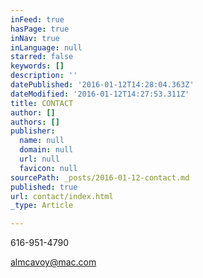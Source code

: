 ```yaml
---
inFeed: true
hasPage: true
inNav: true
inLanguage: null
starred: false
keywords: []
description: ''
datePublished: '2016-01-12T14:28:04.363Z'
dateModified: '2016-01-12T14:27:53.311Z'
title: CONTACT
author: []
authors: []
publisher:
  name: null
  domain: null
  url: null
  favicon: null
sourcePath: _posts/2016-01-12-contact.md
published: true
url: contact/index.html
_type: Article

---
```

616-951-4790

almcavoy@mac.com